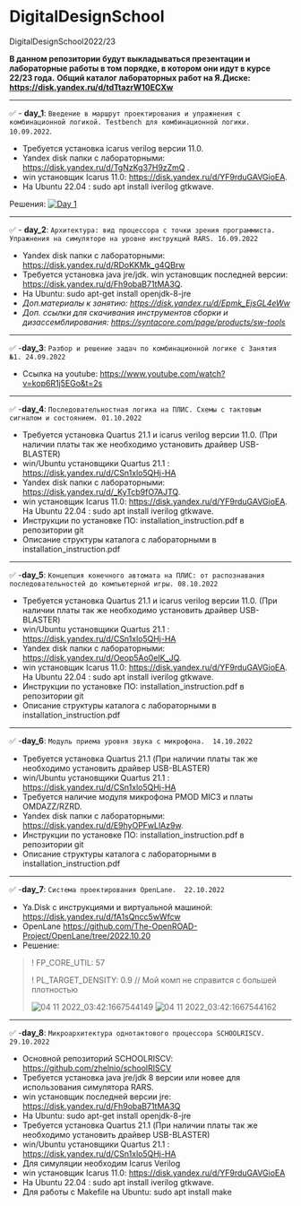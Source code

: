 # DigitalDesignSchool

DigitalDesignSchool2022/23

**В данном репозитории будут выкладываться презентации и лабораторные работы в том порядке, в котором они идут в курсе 22/23 года.**
**Общий каталог лабораторных работ на Я.Диске: https://disk.yandex.ru/d/tdTtazrW10ECXw**
____
:white_check_mark: - **day_1**: ```Введение в маршрут проектирования и упражнения с комбинационной логикой. Testbench для комбинационной логики. 10.09.2022```.
+ Требуется установка icarus verilog версии 11.0. 
+ Yandex disk папки с лабораторными: https://disk.yandex.ru/d/TgNzKg37H9zZmQ .
+ win установщик Icarus 11.0: https://disk.yandex.ru/d/YF9rduGAVGioEA. 
+ На Ubuntu 22.04 : sudo apt install iverilog gtkwave.

Решения: [![Day 1](https://github.com/egorguslyan/DigitalDesignSchool/actions/workflows/day1.yml/badge.svg)](https://github.com/egorguslyan/DigitalDesignSchool/tree/main/day_1)
____
:white_check_mark: - **day_2**: ```Архитектура: вид процессора с точки зрения программиста. Упражнения на симуляторе на уровне инструкций RARS. 16.09.2022```
+ Yandex disk папки с лабораторными: https://disk.yandex.ru/d/RDoKKMk_g4QBrw
+ Требуется установка java jre/jdk.  win установщик последней версии: https://disk.yandex.ru/d/Fh9obaB71tMA3Q.
+ На Ubuntu: sudo apt-get install openjdk-8-jre
+ _Доп.материалы к занятию: https://disk.yandex.ru/d/Epmk_EjsGL4eWw_
+ _Доп. ссылки для скачивания инструментов сборки и дизассемблирования: https://syntacore.com/page/products/sw-tools_
____
:white_check_mark: -**day_3**: ```Разбор и решение задач по комбинационной логике с Занятия №1. 24.09.2022```
+ Ссылка на youtube: https://www.youtube.com/watch?v=kop6R1j5EGo&t=2s
____
:white_check_mark: -**day_4**: 
```Последовательностная логика на ПЛИС. Схемы с тактовым сигналом и состоянием. 01.10.2022```
+ Требуется установка Quartus 21.1 и icarus verilog версии 11.0. (При наличии платы так же необходимо установить драйвер USB-BLASTER)
+ win/Ubuntu установщики Quartus 21.1 :  https://disk.yandex.ru/d/CSn1xlo5QHj-HA
+ Yandex disk папки с лабораторными: https://disk.yandex.ru/d/_KyTcb9fO7AJTQ.
+ win установщик Icarus 11.0: https://disk.yandex.ru/d/YF9rduGAVGioEA.  На Ubuntu 22.04 : sudo apt install iverilog gtkwave.
+ Инструкции по установке ПО: installation_instruction.pdf в репозитории git
+ Описание структуры каталога с лабораторными в installation_instruction.pdf
____
:white_check_mark: -**day_5**: 
```Концепция конечного автомата на ПЛИС: от распознавания последовательностей до компьютерной игры. 08.10.2022```
+ Требуется установка Quartus 21.1 и icarus verilog версии 11.0. (При наличии платы так же необходимо установить драйвер USB-BLASTER)
+ win/Ubuntu установщики Quartus 21.1 :  https://disk.yandex.ru/d/CSn1xlo5QHj-HA
+ Yandex disk папки с лабораторными: https://disk.yandex.ru/d/Oeop5Ao0eIK_JQ.
+ win установщик Icarus 11.0: https://disk.yandex.ru/d/YF9rduGAVGioEA.  На Ubuntu 22.04 : sudo apt install iverilog gtkwave.
+ Инструкции по установке ПО: installation_instruction.pdf в репозитории git
+ Описание структуры каталога с лабораторными в installation_instruction.pdf
____
:white_check_mark: -**day_6**: 
```Модуль приема уровня звука с микрофона.  14.10.2022```
+ Требуется установка Quartus 21.1 (При наличии платы так же необходимо установить драйвер USB-BLASTER)
+ win/Ubuntu установщики Quartus 21.1 :  https://disk.yandex.ru/d/CSn1xlo5QHj-HA
+ Требуется наличие модуля микрофона PMOD MIC3 и платы OMDAZZ/RZRD.
+ Yandex disk папки с лабораторными: https://disk.yandex.ru/d/E9hyOPFwLlAz9w.
+ Инструкции по установке ПО: installation_instruction.pdf в репозитории git
+ Описание структуры каталога с лабораторными в installation_instruction.pdf
____
:white_check_mark: -**day_7**: 
```Система проектирования OpenLane.  22.10.2022```
+ Ya.Disk с инструкциями и виртуальной машиной: https://disk.yandex.ru/d/fA1sQncc5wWfcw
+ OpenLane https://github.com/The-OpenROAD-Project/OpenLane/tree/2022.10.20
+ Решение:
>! FP_CORE_UTIL: 57
>
>! PL_TARGET_DENSITY: 0.9 // Мой комп не справится с большей плотностью
>
>![04 11 2022_03:42:1667544149](https://user-images.githubusercontent.com/42677093/199909039-d7e6ac4d-c471-47b3-9ce0-02638e87ecde.png)
>![04 11 2022_03:42:1667544162](https://user-images.githubusercontent.com/42677093/199909052-23a5b537-10a5-46b2-940a-7969e5b7ce8f.png)
____
:white_check_mark: -**day_8**: 
```Микроархитектура однотактового процессора SCHOOLRISCV. 29.10.2022```
+ Основной репозиторий SCHOOLRISCV: https://github.com/zhelnio/schoolRISCV
+ Требуется установка java jre/jdk 8 версии или новее для использования симулятора RARS.  
+ win установщик последней версии jre: https://disk.yandex.ru/d/Fh9obaB71tMA3Q
+ На Ubuntu: sudo apt-get install openjdk-8-jre
+ Требуется установка Quartus 21.1 (При наличии платы так же необходимо установить драйвер USB-BLASTER)
+ win/Ubuntu установщики Quartus 21.1 :  https://disk.yandex.ru/d/CSn1xlo5QHj-HA
+ Для симуляции необходим Icarus Verilog
+ win установщик Icarus 11.0: https://disk.yandex.ru/d/YF9rduGAVGioEA
+ На Ubuntu 22.04 : sudo apt install iverilog gtkwave.
+ Для работы с Makefile на Ubuntu: sudo apt install make
